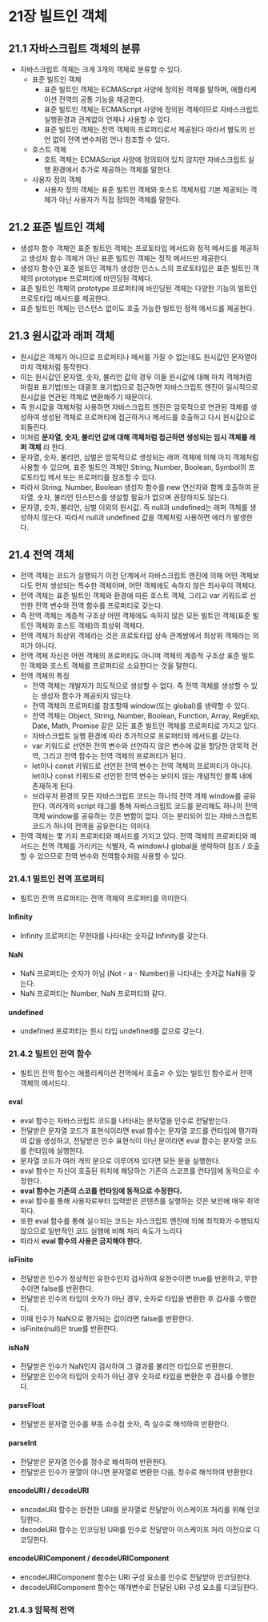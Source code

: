 # 21장 빌트인 객체

## 21.1 자바스크립트 객체의 분류

- 자바스크립트 객체는 크게 3개의 객체로 분류할 수 있다.
  - 표준 빌트인 객체
    - 표준 빌트인 객체는 ECMAScript 사양에 정의된 객체를 말하며, 애플리케이션 전역의 공통 기능을 제공한다.
    - 표준 빌트인 객체는 ECMAScript 사양에 정의된 객체이므로 자바스크립트 실행환경과 관계없이 언제나 사용할 수 있다.
    - 표준 빌트인 객체는 전역 객체의 프로퍼티로서 제공된다 따라서 별도의 선언 없이 전역 변수처럼 언나 참조할 수 있다.
  - 호스트 객체
    - 호트 객체는 ECMAScript 사양에 정의되어 있지 않지만 자바스크립트 실행 환경에서 추가로 제공하는 객체를 말한다.
  - 사용자 정의 객체
    - 사용자 정의 객체는 표준 빌트인 객체와 호스트 객체처럼 기본 제공되는 객체가 아닌 사용자가 직접 정의한 객체를 말한다.

## 21.2 표준 빌트인 객체

- 생성자 함수 객체인 표준 빌트인 객체는 프로토타입 메서드와 정적 메서드를 제공하고 생성자 함수 객체가 아닌 표준 빌트인 객체는 정적 메서드만 제공한다.
- 생성자 함수인 표준 빌트인 객체가 생성한 인스ㄴ스의 프로토타입은 표준 빌트인 객체의 prototype 프로퍼티에 바인딩된 객체다.
- 표준 빌트인 객체의 prototype 프로퍼티에 바인딩된 객체는 다양한 기능의 빌트인 프로토타입 메서드를 제공한다.
- 표준 빌트인 객체는 인스턴스 없이도 호출 가능한 빌트인 정적 메서드를 제공한다.

## 21.3 원시값과 래퍼 객체

- 원시값은 객체가 아니므로 프로퍼티나 메서를 가질 수 없는데도 원시값인 문자열이 마치 객체처럼 동작한다.
- 이는 원시값인 문자열, 숫자, 불리언 값의 경우 이들 원시값에 대해 마치 객체처럼 마침표 표기법(또는 대괄호 표기법)으로 접근하면 자바스크립트 엔진이 일시적으로 원시값을 연관된 객체로 변환해주기 때문이다.
- 즉 원시값을 객체처럼 사용하면 자바스크립트 엔진은 암묵적으로 연관된 객체를 생성하여 생성된 객체로 프로퍼티에 접근하거나 메서드를 호출하고 다시 원시값으로 되돌린다.
- 이처럼 **문자열, 숫자, 불리언 값에 대해 객체처럼 접근하면 생성되는 임시 객체를 래퍼 객체** 라 한다.
- 문자열, 숫자, 불리언, 심벌은 암묵적으로 생성되는 래퍼 객체에 의해 마치 객체처럼 사용할 수 있으며, 표준 빌트인 객체인 String, Number, Boolean, Symbol의 프로토타입 메서 또는 프로퍼티를 참조할 수 있다.
- 따라서 String, Number, Boolean 생성자 함수를 new 연산자와 함께 호출하여 문자열, 숫자, 불리언 인스턴스를 생설할 필요가 없으며 권장하지도 않는다.
- 문자열, 숫자, 불리언, 심벌 이외의 원시값. 즉 null과 undefined는 래퍼 객체를 생성하지 않는다. 따라서 null과 undefined 값을 객체처럼 사용하면 에러가 발생한다.

## 21.4 전역 객체

- 전역 객체는 코드가 실행되기 이전 단계에서 자바스크립트 엔진에 의해 어떤 객체보다도 먼저 생성되는 특수한 객체이며, 어떤 객체에도 속하지 않은 최사우이 객체다.
- 전역 객체는 표준 빌트인 객체와 환경에 따른 호스트 객체, 그리고 var 키워드로 선언한 전역 변수와 전역 함수를 프로퍼티로 갖는다.
- 즉 전역 객체는 계층적 구조상 어떤 객체에도 속하지 않은 모든 빌트인 객체(표준 빌트인 객체와 호스트 객체)의 최상위 객체다.
- 전역 객체가 최상위 객체라는 것은 프로토타입 상속 관계쌍에서 최상위 객체라는 의미가 아니다.
- 전역 객체 자신은 어떤 객체의 프로퍼티도 아니며 객체의 계층적 구조상 표준 빌트인 객체와 호스트 객체를 프로퍼티로 소요한다는 것을 말한다.
- 전역 객체의 특징
  - 전역 객체는 개발자가 의도적으로 생성할 수 없다. 즉 전역 객체를 생성할 수 있는 생성자 함수가 제공되지 않는다.
  - 전역 객체의 프로퍼티를 참조할때 window(또는 global)를 생략할 수 있다.
  - 전역 객체는 Object, String, Number, Boolean, Function, Array, RegExp, Date, Math, Promise 같은 모든 표준 빌트인 객체를 프로퍼티로 가지고 있다.
  - 자바스크립트 실행 환경에 따라 추가적으로 프로퍼티와 메서드를 갖는다.
  - var 키워드로 선언한 전역 변수와 선언하지 않은 변수에 값을 할당한 암묵적 전역, 그리고 전역 함수는 전역 객체의 프로퍼티가 된다.
  - let이나 const 키워드로 선언한 전역 변수는 전역 객체의 프로퍼티가 아니다. let이나 const 키워드로 선언한 전역 변수는 보이지 않는 개념적인 블록 내에 존재하게 된다.
  - 브라우저 환경의 모든 자바스크립트 코드는 하나의 전역 개체 window를 공유한다. 여러개의 script 태그를 통해 자바스크립트 코드를 분리해도 하나의 전역 객체 window를 공유하는 것은 변함이 없다. 이는 분리되어 있는 자바스크립트 코드가 하나의 전역을 공유한다는 의미다.
- 전역 객체는 몇 가지 프로퍼티와 메서드를 가지고 있다. 전역 객체의 프로퍼티와 메서드는 전역 객체를 가리키는 식별자, 즉 window나 global을 생략하여 참조 / 호출할 수 있으므로 전역 변수와 전역함수처럼 사용할 수 있다.

### 21.4.1 빌트인 전역 프로퍼티

- 빌트인 전역 프로퍼티는 전역 객체의 프로퍼티를 의미한다.

#### Infinity

- Infinity 프로퍼티는 무한대를 나타내는 숫자값 Infinity를 갖는다.

#### NaN

- NaN 프로퍼티는 숫자가 아님 (Not - a - Number)을 나타내는 숫자값 NaN을 갖는다.
- NaN 프로퍼티는 Number, NaN 프로퍼티와 같다.

#### undefined

- undefined 프로퍼티는 원시 타입 undefined를 값으로 갖는다.

### 21.4.2 빌트인 전역 함수

- 빌트인 전역 함수는 애플리케이션 전역에서 호출ㄹ 수 있는 빌트인 함수로서 전역 객체의 메서드다.

#### eval

- eval 함수는 자바스크립트 코드를 나타내는 문자열을 인수로 전달받는다.
- 전달받은 문자열 코드가 표현식이라면 eval 함수는 문자열 코드를 런타임에 평가하여 값을 생성하고, 전달받은 인수 표현식이 아닌 문이라면 eval 함수는 문자열 코드를 런타임에 실행한다.
- 문자열 코드가 여러 개의 문으로 이루어져 있다면 모든 문을 실행한다.
- eval 함수는 자신이 호출된 위치에 해당하는 기존의 스코프를 런타임에 동적으로 수정한다.
- **eval 함수는 기존의 스코를 런타임에 동적으로 수정한다.**
- eval 함수를 통해 사용자로부터 입력받은 콘텐츠를 실행하는 것은 보안에 매우 취약하다.
- 또한 eval 함수를 통해 실ㅇ되는 코드는 자스크립트 엔진에 의해 최적화가 수행되지 않으므로 일반적인 코드 실행에 비해 처리 속도가 느리다
- 따라서 **eval 함수의 사용은 금지해야 한다.**

#### isFinite

- 전달받은 인수가 정상적인 유한수인지 검사하여 유한수이면 true를 반환하고, 무한수이면 false를 반환한다.
- 전달받은 인수의 타입이 숫자가 아닌 경우, 숫자로 타입을 변환한 후 검사를 수행한다.
- 이때 인수가 NaN으로 평가되는 값이라면 false를 반환한다.
- isFinite(null)은 true를 반환한다.

#### isNaN

- 전달받은 인수가 NaN인지 검사하여 그 결과를 불리언 타입으로 반환한다.
- 전달받은 인수의 타입이 숫자가 아닌 경우 숫자로 타입을 변환한 후 검사를 수행한다.

#### parseFloat

- 전달받은 문자열 인수를 부동 소수점 숫자, 즉 실수로 해석하여 반환한다.

#### parseInt

- 전달받은 문자열 인수를 정수로 해석하여 반환한다.
- 전달받은 인수가 문열이 아니면 문자열로 변환한 다음, 정수로 해석하여 반환한다.

#### encodeURI / decodeURI

- encodeURI 함수는 완전한 URI를 문자열로 전달받아 이스케이프 처리를 위해 인코딩한다.
- decodeURI 함수는 인코딩된 URI를 인수로 전달받아 이스케이프 처리 이전으로 디코딩한다.

#### encodeURIComponent / decodeURIComponent

- encodeURIComponent 함수는 URI 구성 요소를 인수로 전달받아 인코딩한다.
- decodeURIComponent 함수는 매개변수로 전달된 URI 구성 요소를 디코딩한다.

### 21.4.3 암묵적 전역
